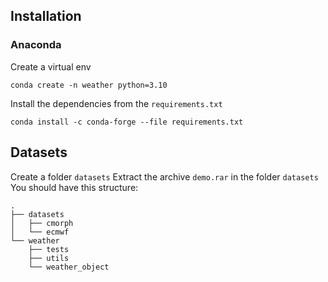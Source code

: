 ## Installation

### Anaconda

Create a virtual env  
```shell
conda create -n weather python=3.10
```

Install the dependencies from the `requirements.txt`

```shell
conda install -c conda-forge --file requirements.txt
```

## Datasets

Create a folder `datasets`
Extract the archive `demo.rar` in the folder `datasets`  
You should have this structure:
```
.
├── datasets
│ 	├── cmorph
│ 	└── ecmwf
└── weather
    ├── tests
    ├── utils
    └── weather_object
```